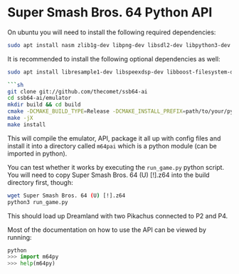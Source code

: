 # Super Smash Bros. 64 Python API

On ubuntu you will need to install the following required dependencies:
```sh
sudo apt install nasm zlib1g-dev libpng-dev libsdl2-dev libpython3-dev libfreetype6-dev binutils-dev
```

It is recommended to install the following optional dependencies as well:
```sh
sudo apt install libresample1-dev libspeexdsp-dev libboost-filesystem-dev

```sh
git clone git://github.com/thecomet/ssb64-ai
cd ssb64-ai/emulator
mkdir build && cd build
cmake -DCMAKE_BUILD_TYPE=Release -DCMAKE_INSTALL_PREFIX=path/to/your/python/project/or/env ../
make -jX
make install
```

This will compile the emulator, API, package it all up with config files and install it
into a directory called ```m64pai``` which is a python module (can be imported in python).

You can test whether it works by executing the ```run_game.py``` python script. You will
need to copy Super Smash Bros. 64 (U) [!].z64 into the build directory first, though:

```sh
wget Super Smash Bros. 64 (U) [!].z64
python3 run_game.py
```

This should load up Dreamland with two Pikachus connected to P2 and P4.

Most of the documentation on how to use the API can be viewed by running:
```python
python
>>> import m64py
>>> help(m64py)
```

